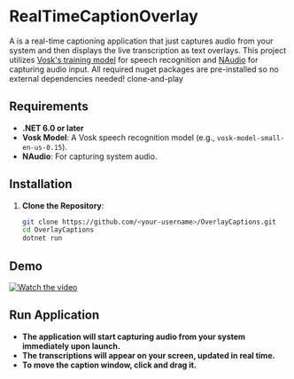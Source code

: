 # RealTimeCaptionOverlay

A is a real-time captioning application that just captures audio from your system and then displays the live transcription as text overlays. This project utilizes [Vosk's training model](https://alphacephei.com/vosk/) for speech recognition and [NAudio](https://github.com/naudio/NAudio) for capturing audio input. All required nuget packages are pre-installed so no external dependencies needed! clone-and-play

## Requirements

- **.NET 6.0 or later**
- **Vosk Model**: A Vosk speech recognition model (e.g., `vosk-model-small-en-us-0.15`).
- **NAudio**: For capturing system audio.

## Installation

1. **Clone the Repository**:
   ```bash
   git clone https://github.com/<your-username>/OverlayCaptions.git
   cd OverlayCaptions
   dotnet run

## Demo

[![Watch the video](https://img.youtube.com/vi/72KirniPBrM/0.jpg)](https://www.youtube.com/watch?v=72KirniPBrM&ab_channel=xqyet)

## Run Application
- **The application will start capturing audio from your system immediately upon launch.**
- **The transcriptions will appear on your screen, updated in real time.**
- **To move the caption window, click and drag it.**
